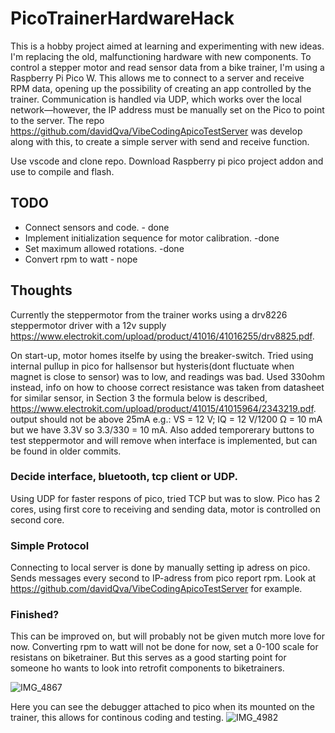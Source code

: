 # PicoTrainerHardwareHack
This is a hobby project aimed at learning and experimenting with new ideas. I'm replacing the old, malfunctioning hardware with new components. To control a stepper motor and read sensor data from a bike trainer, I'm using a Raspberry Pi Pico W. This allows me to connect to a server and receive RPM data, opening up the possibility of creating an app controlled by the trainer. Communication is handled via UDP, which works over the local network—however, the IP address must be manually set on the Pico to point to the server. The repo https://github.com/davidQva/VibeCodingApicoTestServer was develop along with this, to create a simple server with send and receive function.

Use vscode and clone repo. Download Raspberry pi pico project addon and use to compile and flash.

## TODO
- Connect sensors and code. - done
- Implement initialization sequence for motor calibration. -done
- Set maximum allowed rotations. -done
- Convert rpm to watt - nope

## Thoughts
Currently the steppermotor from the trainer works using a drv8226 steppermotor driver with a 12v supply https://www.electrokit.com/upload/product/41016/41016255/drv8825.pdf.

On start-up, motor homes itselfe by using the breaker-switch. Tried using internal pullup in pico for hallsensor but hysteris(dont fluctuate when magnet is close to sensor) was to low, and readings was bad.
Used 330ohm instead, info on how to choose correct resistance was taken from datasheet for similar sensor, in Section 3 the formula below is described, https://www.electrokit.com/upload/product/41015/41015964/2343219.pdf. output should not be above 25mA e.g.: VS = 12 V; IQ = 12 V/1200 Ω = 10 mA
but we have 3.3V so 3.3/330 = 10 mA. Also added temporerary buttons to test steppermotor and will remove when interface is implemented, but can be found in older commits.

### Decide interface, bluetooth, tcp client or UDP.
Using UDP for faster respons of pico, tried TCP but was to slow.
Pico has 2 cores, using first core to receiving and sending data, motor is controlled on second core. 

### Simple Protocol
Connecting to local server is done by manually setting ip adress on pico. Sends messages every second to IP-adress from pico report rpm.
Look at  https://github.com/davidQva/VibeCodingApicoTestServer for example.

### Finished?
This can be improved on, but will probably not be given mutch more love for now. Converting rpm to watt will not be done for now, set a 0-100 scale for resistans on biketrainer. 
But this serves as a good starting point for someone ho wants to look into retrofit components to biketrainers.


![IMG_4867](https://github.com/user-attachments/assets/980a814e-d6e8-485e-804d-288753f059bc)


Here you can see the debugger attached to pico when its mounted on the trainer, this allows for continous coding and testing.
![IMG_4982](https://github.com/user-attachments/assets/efb69b0e-600d-400a-a885-2748cd6f651e)
